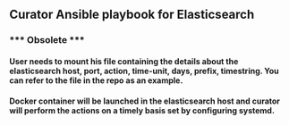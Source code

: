 ## Curator Ansible playbook for Elasticsearch

### *** Obsolete ***

#### User needs to mount his file containing the details about the elasticsearch host, port, action, time-unit, days, prefix, timestring. You can refer to the file in the repo as an example.
#### Docker container will be launched in the elasticsearch host and curator will perform the actions on a timely basis set by configuring systemd.

